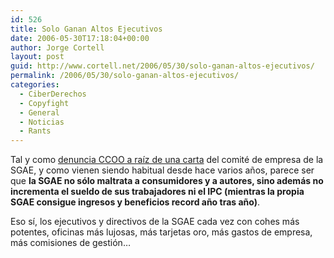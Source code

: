 ```yaml
---
id: 526
title: Solo Ganan Altos Ejecutivos
date: 2006-05-30T17:18:04+00:00
author: Jorge Cortell
layout: post
guid: http://www.cortell.net/2006/05/30/solo-ganan-altos-ejecutivos/
permalink: /2006/05/30/solo-ganan-altos-ejecutivos/
categories:
  - CiberDerechos
  - Copyfight
  - General
  - Noticias
  - Rants
---
```

Tal y como <a target="_blank" title="CCOO SGAE" href="http://www.comfia.info/noticias/27092.html">denuncia CCOO a raí­z de una carta</a> del comité de empresa de la SGAE, y como vienen siendo habitual desde hace varios años, parece ser que **la SGAE no sólo maltrata a consumidores y a autores, sino además no incrementa el sueldo de sus trabajadores ni el IPC (mientras la propia SGAE consigue ingresos y beneficios record año tras año)**.

Eso sí­, los ejecutivos y directivos de la SGAE cada vez con cohes más potentes, oficinas más lujosas, más tarjetas oro, más gastos de empresa, más comisiones de gestión&#8230;